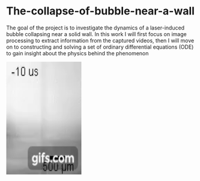 # The-collapse-of-bubble-near-a-wall
The goal of the project is to investigate the dynamics of a laser-induced bubble collapsing near a solid wall. In this work I will first focus on image processing to extract information from the captured videos, then I will move on to constructing and solving a set of ordinary differential equations (ODE) to gain insight about the physics behind the phenomenon

<img src="https://github.com/dmnguyen92/The-collapse-of-bubble-near-a-wall/blob/master/bubble_collapses.gif" width="200" height="300" />
